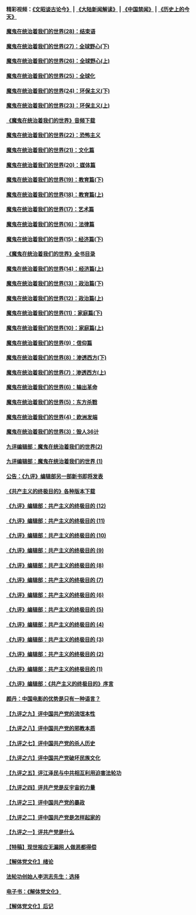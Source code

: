 #### 精彩视频：[《文昭谈古论今》](https://github.com/gfw-breaker/wenzhao/blob/master/README.md?t=12280031) | [《大陆新闻解读》](https://github.com/gfw-breaker/ntdtv-comedy/blob/master/README.md?t=12280031) | [《中国禁闻》](https://github.com/gfw-breaker/ntdtv-news/blob/master/README.md?t=12280031) | [《历史上的今天》](https://github.com/gfw-breaker/today-in-history/blob/master/README.md?t=12280031) 

#### [魔鬼在统治着我们的世界(28)：结束语](../pages/nsc422/n10936246.md?t=12280031) 

#### [魔鬼在统治着我们的世界(27)：全球野心(下)](../pages/nsc422/n10928319.md?t=12280031) 

#### [魔鬼在统治着我们的世界(26)：全球野心(上)](../pages/nsc422/n10900318.md?t=12280031) 

#### [魔鬼在统治着我们的世界(25)：全球化](../pages/nsc422/n10788205.md?t=12280031) 

#### [魔鬼在统治着我们的世界(24)：环保主义(下)](../pages/nsc422/n10695307.md?t=12280031) 

#### [魔鬼在统治着我们的世界(23)：环保主义(上)](../pages/nsc422/n10688613.md?t=12280031) 

#### [《魔鬼在统治着我们的世界》音频下载](../pages/nsc422/n10635553.md?t=12280031) 

#### [魔鬼在统治着我们的世界(22)：恐怖主义](../pages/nsc422/n10614727.md?t=12280031) 

#### [魔鬼在统治着我们的世界(21)：文化篇](../pages/nsc422/n10597706.md?t=12280031) 

#### [魔鬼在统治着我们的世界(20)：媒体篇](../pages/nsc422/n10586579.md?t=12280031) 

#### [魔鬼在统治着我们的世界(19)：教育篇(下)](../pages/nsc422/n10564808.md?t=12280031) 

#### [魔鬼在统治着我们的世界(18)：教育篇(上)](../pages/nsc422/n10526970.md?t=12280031) 

#### [魔鬼在统治着我们的世界(17)：艺术篇](../pages/nsc422/n10499093.md?t=12280031) 

#### [魔鬼在统治着我们的世界(16)：法律篇](../pages/nsc422/n10485969.md?t=12280031) 

#### [魔鬼在统治着我们的世界(15)：经济篇(下)](../pages/nsc422/n10469975.md?t=12280031) 

#### [《魔鬼在统治着我们的世界》全书目录](../pages/nsc422/n10464261.md?t=12280031) 

#### [魔鬼在统治着我们的世界(14)：经济篇(上)](../pages/nsc422/n10457370.md?t=12280031) 

#### [魔鬼在统治着我们的世界(13)：政治篇(下)](../pages/nsc422/n10448270.md?t=12280031) 

#### [魔鬼在统治着我们的世界(12)：政治篇(上)](../pages/nsc422/n10444576.md?t=12280031) 

#### [魔鬼在统治着我们的世界(11)：家庭篇(下)](../pages/nsc422/n10440961.md?t=12280031) 

#### [魔鬼在统治着我们的世界(10)：家庭篇(上)](../pages/nsc422/n10435448.md?t=12280031) 

#### [魔鬼在统治着我们的世界(9)：信仰篇](../pages/nsc422/n10432159.md?t=12280031) 

#### [魔鬼在统治着我们的世界(8)：渗透西方(下)](../pages/nsc422/n10429603.md?t=12280031) 

#### [魔鬼在统治着我们的世界(7)：渗透西方(上)](../pages/nsc422/n10426013.md?t=12280031) 

#### [魔鬼在统治着我们的世界(6)：输出革命](../pages/nsc422/n10421536.md?t=12280031) 

#### [魔鬼在统治着我们的世界(5)：东方杀戮](../pages/nsc422/n10417707.md?t=12280031) 

#### [魔鬼在统治着我们的世界(4)：欧洲发端](../pages/nsc422/n10414890.md?t=12280031) 

#### [魔鬼在统治着我们的世界(3)：毁人36计](../pages/nsc422/n10411583.md?t=12280031) 

#### [九评编辑部：魔鬼在统治着我们的世界(2)](../pages/nsc422/n10410036.md?t=12280031) 

#### [九评编辑部：魔鬼在统治着我们的世界 (1)](../pages/nsc422/n10406825.md?t=12280031) 

#### [公告：《九评》编辑部另一部新书即将发表](../pages/nsc422/n10405104.md?t=12280031) 

#### [《共产主义的终极目的》各种版本下载](../pages/nsc422/n10022138.md?t=12280031) 

#### [《九评》编辑部：共产主义的终极目的 (12)](../pages/nsc422/n9933272.md?t=12280031) 

#### [《九评》编辑部：共产主义的终极目的 (11)](../pages/nsc422/n9924973.md?t=12280031) 

#### [《九评》编辑部：共产主义的终极目的 (10)](../pages/nsc422/n9920883.md?t=12280031) 

#### [《九评》编辑部：共产主义的终极目的 (9)](../pages/nsc422/n9916363.md?t=12280031) 

#### [《九评》编辑部：共产主义的终极目的 (8)](../pages/nsc422/n9912488.md?t=12280031) 

#### [《九评》编辑部：共产主义的终极目的 (7)](../pages/nsc422/n9901176.md?t=12280031) 

#### [《九评》编辑部：共产主义的终极目的 (6)](../pages/nsc422/n9899359.md?t=12280031) 

#### [《九评》编辑部：共产主义的终极目的 (5)](../pages/nsc422/n9893174.md?t=12280031) 

#### [《九评》编辑部：共产主义的终极目的 (4)](../pages/nsc422/n9891246.md?t=12280031) 

#### [《九评》编辑部：共产主义的终极目的 (3)](../pages/nsc422/n9879879.md?t=12280031) 

#### [《九评》编辑部：共产主义的终极目的 (2)](../pages/nsc422/n9876205.md?t=12280031) 

#### [《九评》编辑部：共产主义的终极目的 (1)](../pages/nsc422/n9865857.md?t=12280031) 

#### [《九评》编辑部：《共产主义的终极目的》序言](../pages/nsc422/n9862666.md?t=12280031) 

#### [颜丹：中国电影的优势是只有一种语言？](../pages/nsc422/n9583062.md?t=12280031) 

#### [【九评之九】评中国共产党的流氓本性](../pages/nsc422/n737542.md?t=12280031) 

#### [【九评之八】评中国共产党的邪教本质](../pages/nsc422/n735942.md?t=12280031) 

#### [【九评之七】评中国共产党的杀人历史](../pages/nsc422/n733806.md?t=12280031) 

#### [【九评之六】评中国共产党破坏民族文化](../pages/nsc422/n731667.md?t=12280031) 

#### [【九评之五】评江泽民与中共相互利用迫害法轮功](../pages/nsc422/n730058.md?t=12280031) 

#### [【九评之四】评共产党是反宇宙的力量](../pages/nsc422/n727814.md?t=12280031) 

#### [【九评之三】评中国共产党的暴政](../pages/nsc422/n725597.md?t=12280031) 

#### [【九评之二】评中国共产党是怎样起家的](../pages/nsc422/n723946.md?t=12280031) 

#### [【九评之一】评共产党是什么](../pages/nsc422/n722529.md?t=12280031) 

#### [【特稿】现世报应无漏网 人做恶都得偿](../pages/nsc422/n4215167.md?t=12280031) 

#### [【解体党文化】绪论](../pages/nsc422/n1449356.md?t=12280031) 

#### [法轮功创始人李洪志先生：选择](../pages/nsc422/n3580738.md?t=12280031) 

#### [电子书：《解体党文化》](../pages/nsc422/n1573484.md?t=12280031) 

#### [【解体党文化】后记](../pages/nsc422/n1531999.md?t=12280031) 

